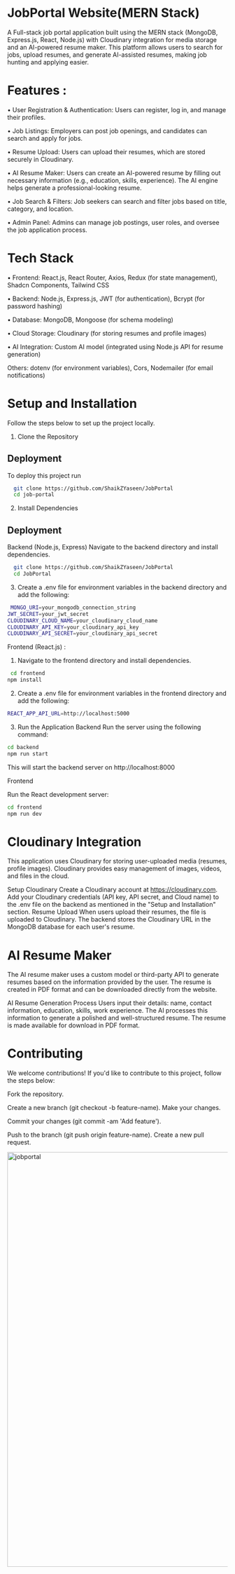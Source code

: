 
# JobPortal Website(MERN Stack)

A Full-stack job portal application built using the MERN stack (MongoDB, Express.js, React, Node.js) with Cloudinary integration for media storage and an AI-powered resume maker. This platform allows users to search for jobs, upload resumes, and generate AI-assisted resumes, making job hunting and applying easier.

# Features : 
•  User Registration & Authentication: Users can register, log in, and manage their profiles.

• Job Listings: Employers can post job openings, and candidates can search and apply for jobs.

• Resume Upload: Users can upload their resumes, which are stored securely in Cloudinary.

• AI Resume Maker: Users can create an AI-powered resume by filling out necessary information (e.g., education, skills, experience). The AI engine helps generate a professional-looking resume.

• Job Search & Filters: Job seekers can search and filter jobs based on title, category, and location.

• Admin Panel: Admins can manage job postings, user roles, and oversee the job application process.

# Tech Stack
• Frontend: React.js, React Router, Axios, Redux (for state management), Shadcn Components, Tailwind CSS

• Backend: Node.js, Express.js, JWT (for authentication), Bcrypt (for password hashing)

• Database: MongoDB, Mongoose (for schema modeling)

• Cloud Storage: Cloudinary (for storing resumes and profile images)

• AI Integration: Custom AI model (integrated using Node.js API for resume generation)

Others: dotenv (for environment variables), Cors, Nodemailer (for email notifications)

# Setup and Installation
Follow the steps below to set up the project locally.

1. Clone the Repository




## Deployment

To deploy this project run

```bash
  git clone https://github.com/ShaikZYaseen/JobPortal
  cd job-portal

```

2. Install Dependencies

## Deployment

Backend (Node.js, Express)
Navigate to the backend directory and install dependencies.

```bash
  git clone https://github.com/ShaikZYaseen/JobPortal
  cd JobPortal

```

3. Create a .env file for environment variables in the backend directory and add the following:

```bash
 MONGO_URI=your_mongodb_connection_string
JWT_SECRET=your_jwt_secret
CLOUDINARY_CLOUD_NAME=your_cloudinary_cloud_name
CLOUDINARY_API_KEY=your_cloudinary_api_key
CLOUDINARY_API_SECRET=your_cloudinary_api_secret

```

Frontend (React.js) :

1. Navigate to the frontend directory and install dependencies.

```bash
 cd frontend
npm install

```
2. Create a .env file for environment variables in the frontend directory and add the following:

```bash
REACT_APP_API_URL=http://localhost:5000
```

3. Run the Application
Backend
Run the server using the following command:

```bash
cd backend
npm run start
```
This will start the backend server on http://localhost:8000

Frontend

Run the React development server:
```bash
cd frontend
npm run dev
```

# Cloudinary Integration

This application uses Cloudinary for storing user-uploaded media (resumes, profile images). Cloudinary provides easy management of images, videos, and files in the cloud.

Setup Cloudinary
Create a Cloudinary account at https://cloudinary.com.
Add your Cloudinary credentials (API key, API secret, and Cloud name) to the .env file on the backend as mentioned in the "Setup and Installation" section.
Resume Upload
When users upload their resumes, the file is uploaded to Cloudinary. The backend stores the Cloudinary URL in the MongoDB database for each user's resume.

# AI Resume Maker

The AI resume maker uses a custom model or third-party API to generate resumes based on the information provided by the user. The resume is created in PDF format and can be downloaded directly from the website.

AI Resume Generation Process
Users input their details: name, contact information, education, skills, work experience.
The AI processes this information to generate a polished and well-structured resume.
The resume is made available for download in PDF format.

# Contributing

We welcome contributions! If you'd like to contribute to this project, follow the steps below:

Fork the repository.

Create a new branch (git checkout -b feature-name).
Make your changes.

Commit your changes (git commit -am 'Add feature').

Push to the branch (git push origin feature-name).
Create a new pull request.














<img width="947" alt="jobportal" src="https://github.com/user-attachments/assets/b028a1b5-ee8c-47a7-be3d-44be5bc0114e" />





